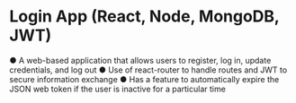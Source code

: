# Login App (React, Node, MongoDB, JWT)
● A web-based application that allows users to register, log in, update credentials, and log out
● Use of react-router to handle routes and JWT to secure information exchange
● Has a feature to automatically expire the JSON web token if the user is inactive for a particular time
